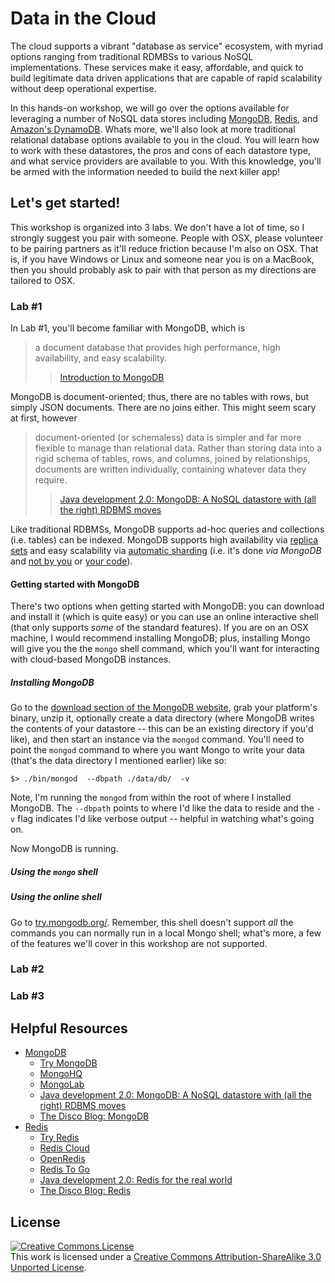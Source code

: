 # Data in the Cloud

The cloud supports a vibrant "database as service" ecosystem, with myriad options ranging from traditional RDMBSs to various NoSQL implementations. These services make it easy, affordable, and quick to build legitimate data driven applications that are capable of rapid scalability without deep operational expertise. 

In this hands-on workshop, we will go over the options available for leveraging a number of NoSQL data stores including [MongoDB](http://www.mongodb.org/), [Redis](http://redis.io/), and [Amazon's DynamoDB](http://aws.amazon.com/dynamodb/). Whats more, we'll also look at more traditional relational database options available to you in the cloud. You will learn how to work with these datastores, the pros and cons of each datastore type, and what service providers are available to you. With this knowledge, you'll be armed with the information needed to build the next killer app!


## Let's get started! 

This workshop is organized into 3 labs. We don't have a lot of time, so I strongly suggest you pair with someone. People with OSX, please volunteer to be pairing partners as it'll reduce friction because I'm also on OSX. That is, if you have Windows or Linux and someone near you is on a MacBook, then you should probably ask to pair with that person as my directions are tailored to OSX. 

### Lab #1

In Lab #1, you'll become familiar with MongoDB, which is 

>a document database that provides high performance, high availability, and easy scalability.
>> [Introduction to MongoDB](http://www.mongodb.org/about/introduction/)

MongoDB is document-oriented; thus, there are no tables with rows, but simply JSON documents. There are no joins either. This might seem scary at first, however

>document-oriented (or schemaless) data is simpler and far more flexible to manage than relational data. Rather than storing data into a rigid schema of tables, rows, and columns, joined by relationships, documents are written individually, containing whatever data they require.
>> [Java development 2.0: MongoDB: A NoSQL datastore with (all the right) RDBMS moves](http://www.ibm.com/developerworks/library/j-javadev2-12/)

Like traditional RDBMSs, MongoDB supports ad-hoc queries and collections (i.e. tables) can be indexed. MongoDB supports high availability via [replica sets](http://docs.mongodb.org/manual/replication/) and easy scalability via [automatic sharding](http://docs.mongodb.org/manual/sharding/) (i.e. it's done _via MongoDB_ and [not by you](http://www.ibm.com/developerworks/library/j-javadev2-11/) or [your code](http://www.javaworld.com/community/node/4797)). 

#### Getting started with MongoDB

There's two options when getting started with MongoDB: you can download and install it (which is quite easy) or you can use an online interactive shell (that only supports _some_ of the standard features). If you are on an OSX machine, I would recommend installing MongoDB; plus, installing Mongo will give you the the `mongo` shell command, which you'll want for interacting with cloud-based MongoDB instances. 

##### Installing MongoDB

Go to the [download section of the MongoDB website](http://www.mongodb.org/downloads), grab your platform's binary, unzip it, optionally create a data directory (where MongoDB writes the contents of your datastore -- this can be an existing directory if you'd like), and then start an instance via the `mongod` command. You'll need to point the `mongod` command to where you want Mongo to write your data (that's the data directory I mentioned earlier) like so:

```
$> ./bin/mongod  --dbpath ./data/db/  -v
```

Note, I'm running the `mongod` from within the root of where I installed MongoDB. The `--dbpath` points to where I'd like the data to reside and the `-v` flag indicates I'd like verbose output -- helpful in watching what's going on.

Now MongoDB is running. 

##### Using the `mongo` shell

##### Using the online shell

Go to [try.mongodb.org/](http://try.mongodb.org/). Remember, this shell doesn't support _all_ the commands you can normally run in a local Mongo shell; what's more, a few of the features we'll cover in this workshop are not supported. 




### Lab #2

### Lab #3


## Helpful Resources
  
  * [MongoDB](http://www.mongodb.org/)
    * [Try MongoDB](http://try.mongodb.org/)
    * [MongoHQ](https://www.mongohq.com/home)
    * [MongoLab](https://mongolab.com/welcome/)
    * [Java development 2.0: MongoDB: A NoSQL datastore with (all the right) RDBMS moves](http://www.ibm.com/developerworks/library/j-javadev2-12/)
    * [The Disco Blog: MongoDB](http://thediscoblog.com/blog/categories/mongodb/)
  * [Redis](http://redis.io/)
    * [Try Redis](http://try.redis.io/)
    * [Redis Cloud](http://redis-cloud.com/)
    * [OpenRedis](https://openredis.com/)
    * [Redis To Go](http://redistogo.com/)
    * [Java development 2.0: Redis for the real world](http://www.ibm.com/developerworks/library/j-javadev2-22/)
    * [The Disco Blog: Redis](http://thediscoblog.com/blog/categories/redis/)


## License

<a rel="license" href="http://creativecommons.org/licenses/by-sa/3.0/deed.en_US"><img alt="Creative Commons License" style="border-width:0" src="http://i.creativecommons.org/l/by-sa/3.0/88x31.png" /></a><br />This work is licensed under a <a rel="license" href="http://creativecommons.org/licenses/by-sa/3.0/deed.en_US">Creative Commons Attribution-ShareAlike 3.0 Unported License</a>.   
